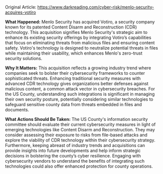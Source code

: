 Original Article: https://www.darkreading.com/cyber-risk/menlo-security-acquires-votiro

**What Happened:** Menlo Security has acquired Votiro, a security company known for its patented Content Disarm and Reconstruction (CDR) technology. This acquisition signifies Menlo Security's strategic aim to enhance its existing security offerings by integrating Votiro’s capabilities that focus on eliminating threats from malicious files and ensuring content safety. Votiro's technology is designed to neutralize potential threats in files while maintaining their usability, which enhances Menlo's zero-trust security solutions. 

**Why It Matters:** This acquisition reflects a growing industry trend where companies seek to bolster their cybersecurity frameworks to counter sophisticated threats. Enhancing traditional security measures with advanced CDR technology gives organizations better defenses against malicious content, a common attack vector in cybersecurity breaches. For the US County, understanding such integrations is significant in managing their own security posture, potentially considering similar technologies to safeguard sensitive county data from threats embedded in files and documents.

**What Actions Should Be Taken:** The US County's information security committee should evaluate their current cybersecurity measures in light of emerging technologies like Content Disarm and Reconstruction. They may consider assessing their exposure to risks from file-based attacks and explore the viability of CDR technology within their cybersecurity strategy. Furthermore, keeping abreast of industry trends and acquisitions can provide insights into future developments and help inform strategic decisions in bolstering the county’s cyber resilience. Engaging with cybersecurity vendors to understand the benefits of integrating such technologies could also offer enhanced protection for county operations.